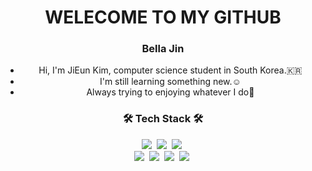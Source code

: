 <p align="center">
<h1 align="center"> WELECOME TO MY GITHUB </h1>
<h3 align="center"> Bella Jin </h3>
</p>

<ul align = "center"  list-style = "none">
  <li> Hi, I'm JiEun Kim, computer science student in South Korea.🇰🇷 </li>
  <li> I'm still learning something new.☺️ </li>
  <li> Always trying to enjoying whatever I do🔅 </li>
</ul>

<h3 align="center">🛠 Tech Stack 🛠</h3>


<p align="center">
  <img src="https://img.shields.io/badge/Python-3766AB?style=flat-square&logo=Python&logoColor=white"/></a>&nbsp 
  <img src="https://img.shields.io/badge/Java-007396?style=flat-square&logo=Java&logoColor=white"/></a>&nbsp 
  <img src="https://img.shields.io/badge/Javascript-ffb13b?style=flat-square&logo=javascript&logoColor=white"/></a>&nbsp 
  <br>
  <img src="https://img.shields.io/badge/css-1572B6?style=flat-square&logo=css3&logoColor=white"/></a>&nbsp 
  <img src="https://img.shields.io/badge/SpringBoot-6DB33F?style=flat-square&logo=Spring&logoColor=white"/></a>&nbsp 
  <img src="https://img.shields.io/badge/Mysql-E6B91E?style=flat-square&logo=MySql&logoColor=white"/></a>&nbsp
  <img src="https://img.shields.io/badge/Postgresql-4169E1?style=flat-square&logo=Postgresql&logoColor=white"/></a>&nbsp
</p>
<br>
